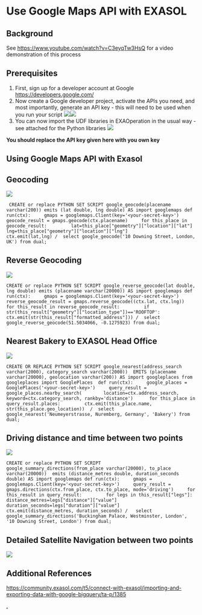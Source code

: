 # Use Google Maps API with EXASOL 
## Background

See <https://www.youtube.com/watch?v=C3eyqTw3HsQ> for a video demonstration of this process

## Prerequisites

1. First, sign up for a developer account at Google <https://developers.google.com/>
2. Now create a Google developer project, activate the APIs you need, and most importantly, generate an API key - this will need to be used when you run your script ![](images/Slide5.JPG)![](images/Slide6.JPG)
3. You can now import the UDF libraries in EXAOperation in the usual way - see attached for the Python libraries ![](images/Slide7.JPG)

**You should replace the API key given here with you own key**

## Using Google Maps API with Exasol

## Geocoding

![](images/Slide9.jpg)


```"code
 CREATE or replace PYTHON SET SCRIPT google_geocode(placename varchar(200)) emits (lat double, lng double) AS import googlemaps def run(ctx):     gmaps = googlemaps.Client(key='<your-secret-key>')     geocode_result = gmaps.geocode(ctx.placename)     for this_place in geocode_result:         lat=this_place["geometry"]["location"]["lat"]         lng=this_place["geometry"]["location"]["lng"]         ctx.emit(lat,lng) /  select google_geocode('10 Downing Street, London, UK') from dual;
```
## Reverse Geocoding

![](images/Slide10.jpg)


```"code
CREATE or replace PYTHON SET SCRIPT google_reverse_geocode(lat double, lng double) emits (placename varchar(20000)) AS import googlemaps def run(ctx):     gmaps = googlemaps.Client(key='<your-secret-key>')     reverse_geocode_result = gmaps.reverse_geocode((ctx.lat, ctx.lng))     for this_result in reverse_geocode_result:         if str(this_result["geometry"]["location_type"])=='ROOFTOP':             ctx.emit(str(this_result["formatted_address"])) /  select google_reverse_geocode(51.5034066, -0.1275923) from dual;
```
## Nearest Bakery to EXASOL Head Office

![](images/Slide8.jpg)


```"code
CREATE OR REPLACE PYTHON SET SCRIPT google_nearest(address_search varchar(2000), category_search varchar(2000))  EMITS (placename varchar(20000), geolocation varchar(200)) AS import googleplaces from googleplaces import GooglePlaces  def run(ctx):     google_places = GooglePlaces('<your-secret-key>')     query_result = google_places.nearby_search(        location=ctx.address_search, keyword=ctx.category_search, rankby='distance')      for this_place in query_result.places:         ctx.emit(this_place.name, str(this_place.geo_location))  /  select google_nearest('Neumeyerstrasse, Nuremberg, Germany', 'Bakery') from dual;
```
## Driving distance and time between two points

![](images/Slide11.jpg)


```"code
CREATE or replace PYTHON SET SCRIPT google_summary_directions(from_place varchar(20000), to_place varchar(20000))  emits (distance_metres double, duration_seconds double) AS import googlemaps def run(ctx):     gmaps = googlemaps.Client(key='<your-secret-key>')     query_result = gmaps.directions(ctx.from_place, ctx.to_place, mode='driving')     for this_result in query_result:         for legs in this_result["legs"]:             distance_metres=legs["distance"]["value"]             duration_seconds=legs["duration"]["value"]             ctx.emit(distance_metres, duration_seconds) /   select google_summary_directions('Buckingham Palace, Westminster, London', '10 Downing Street, London') from dual;
```
## Detailed Satellite Navigation between two points

![](images/Slide12.jpg)

## Additional References

<https://community.exasol.com/t5/connect-with-exasol/importing-and-exporting-data-with-google-bigquery/ta-p/1385>

[.](https://community.exasol.com/t5/connect-with-exasol/importing-and-exporting-data-with-google-bigquery/ta-p/1385)

